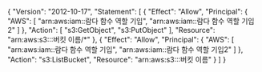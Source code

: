 {
    "Version": "2012-10-17",
    "Statement": [
        {
            "Effect": "Allow",
            "Principal": {
                "AWS": [
                    "arn:aws:iam::람다 함수 역할 기입",
                    "arn:aws:iam::람다 함수 역할 기입2"
                ]
            },
            "Action": [
                "s3:GetObject",
                "s3:PutObject"
            ],
            "Resource": "arn:aws:s3:::버킷 이름/*"
        },
        {
            "Effect": "Allow",
            "Principal": {
                "AWS": [
                    "arn:aws:iam::람다 함수 역할 기입",
                    "arn:aws:iam::람다 함수 역할 기입2"
                ]
            },
            "Action": "s3:ListBucket",
            "Resource": "arn:aws:s3:::버킷 이름"
        }
    ]
}
